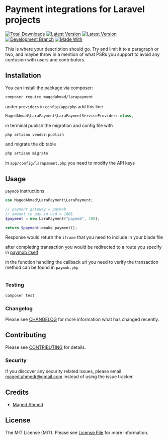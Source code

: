 # Payment integrations for Laravel projects

[![Total Downloads](https://img.shields.io/packagist/dt/magedahmad/larapayment.svg?style=flat-square)](https://packagist.org/packages/magedahmad/larapayment) [![Latest Version](https://img.shields.io/github/v/tag/MagedAhmad/LaraPayment?sort=semver&label=version)](https://github.com/MagedAhmad/LaraPayment/)
[![Latest Version](https://img.shields.io/packagist/v/magedahmad/larapayment?label=version)](https://packagist.org/packages/magedahmad/larapayment/)
[![Development Branch](https://img.shields.io/badge/development_branch-master-green.svg)](https://github.com/MagedAhmad/LaraPayment/tree/master/)
[![Made With](https://img.shields.io/badge/made_with-php-blue)](/docs/requirements/)


This is where your description should go. Try and limit it to a paragraph or two, and maybe throw in a mention of what PSRs you support to avoid any confusion with users and contributors.

## Installation

You can install the package via composer:

```bash
composer require magedahmad/larapayment
```
under `providers` in `config/app/php` add this line
```php
MagedAhmad\LaraPayment\LaraPaymentServiceProvider::class,
```
in terminal publish the migration and config file with
```bash
php artisan vendor:publish
```
and migrate the db table 
```bash
php artisan migrate
```
in `app/config/larapament.php` you need to modify the API keys

## Usage

`paymob` instructions

``` php
use MagedAhmad\LaraPayment\LaraPayment;

// payment gateway = paymob
// amount to pay in usd = 100$
$payment = new LaraPayment("paymob", 100);

return $payment->make_payment();
```

Response would return the `iframe` that you need to include in your blade file 

after completing transaction you would be redirected to a route you specify in [paymob itself](https://docs.paymob.com/docs/transaction-callbacks)

in the function handling the callback url you need to verify the transaction method can be found in `paymob.php`
```

```
### Testing

``` bash
composer test
```

### Changelog

Please see [CHANGELOG](CHANGELOG.md) for more information what has changed recently.

## Contributing

Please see [CONTRIBUTING](CONTRIBUTING.md) for details.

### Security

If you discover any security related issues, please email maged.ahmedr@gmail.com instead of using the issue tracker.

## Credits

- [Maged Ahmed](https://github.com/magedahmad)
<!-- - [All Contributors](../../contributors) -->

## License

The MIT License (MIT). Please see [License File](LICENSE.md) for more information.
